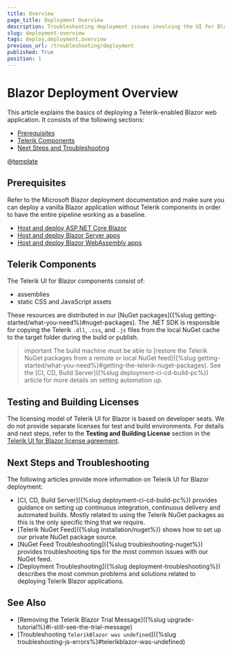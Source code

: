 ```yaml
---
title: Overview
page_title: Deployment Overview
description: Troubleshooting deployment issues involving the UI for Blazor suite.
slug: deployment-overview
tags: deploy,deployment,overview
previous_url: /troubleshooting/deployment
published: True
position: 1
---
```


# Blazor Deployment Overview

This article explains the basics of deploying a Telerik-enabled Blazor web application. It consists of the following sections:

* [Prerequisites](#prerequisites)
* [Telerik Components](#telerik-components)
* [Next Steps and Troubleshooting](#next-steps-and-troubleshooting)

@[template](/_contentTemplates/common/general-info.md#ci-cd-support)

## Prerequisites

Refer to the Microsoft Blazor deployment documentation and make sure you can deploy a vanilla Blazor application without Telerik components in order to have the entire pipeline working as a baseline.

* [Host and deploy ASP.NET Core Blazor](https://docs.microsoft.com/en-us/aspnet/core/host-and-deploy/blazor/)
* [Host and deploy Blazor Server apps](https://learn.microsoft.com/en-us/aspnet/core/blazor/host-and-deploy/server)
* [Host and deploy Blazor WebAssembly apps](https://learn.microsoft.com/en-us/aspnet/core/blazor/host-and-deploy/webassembly)


## Telerik Components

The Telerik UI for Blazor components consist of:

* assemblies
* static CSS and JavaScript assets

These resources are distributed in our [NuGet packages]({%slug getting-started/what-you-need%}#nuget-packages). The .NET SDK is responsible for copying the Telerik `.dll`, `.css`, and `.js` files from the local NuGet cache to the target folder during the build or publish.

>important The build machine must be able to [restore the Telerik NuGet packages from a remote or local NuGet feed]({%slug getting-started/what-you-need%}#getting-the-telerik-nuget-packages). See the [CI, CD, Build Server]({%slug deployment-ci-cd-build-pc%}) article for more details on setting automation up.

## Testing and Building Licenses

The licensing model of Telerik UI for Blazor is based on developer seats. We do not provide separate licenses for test and build environments. For details and next steps, refer to the **Testing and Building License** section in the [Telerik UI for Blazor license agreement](https://www.telerik.com/purchase/license-agreement/blazor-ui).

## Next Steps and Troubleshooting

The following articles provide more information on Telerik UI for Blazor deployment:

* [CI, CD, Build Server]({%slug deployment-ci-cd-build-pc%}) provides guidance on setting up continuous integration, continuous delivery and automated builds. Mostly related to using the Telerik NuGet packages as this is the only specific thing that we require.
* [Telerik NuGet Feed]({%slug installation/nuget%}) shows how to set up our private NuGet package source.
* [NuGet Feed Troubleshooting]({%slug troubleshooting-nuget%}) provides troubleshooting tips for the most common issues with our NuGet feed.
* [Deployment Troubleshooting]({%slug deployment-troubleshooting%}) describes the most common problems and solutions related to deploying Telerik Blazor applications.


## See Also

* [Removing the Telerik Blazor Trial Message]({%slug upgrade-tutorial%}#i-still-see-the-trial-message)
* [Troubleshooting `TelerikBlazor was undefined`]({%slug troubleshooting-js-errors%}#telerikblazor-was-undefined) 
